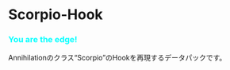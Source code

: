 # Scorpio-Hook

### <font color=#00FFFF>**You are the edge!**</font>
Annihilationのクラス“Scorpio”のHookを再現するデータパックです。
